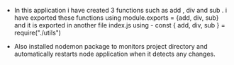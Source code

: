 * In this application i have created 3 functions such as add , div and sub . i have exported these functions using 
module.exports = {add, div, sub} and it is exported in another file index.js using  - const { add, div, sub } = require("./utils")

* Also installed nodemon package to monitors  project directory and automatically restarts  node application when it detects any changes.

